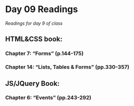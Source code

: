 # Day 09 Readings
*Readings for day 9 of class*

## HTML&CSS book:
### Chapter 7: “Forms” (p.144-175)
### Chapter 14: “Lists, Tables & Forms” (pp.330-357)


## JS/JQuery Book:
### Chapter 6: “Events” (pp.243-292)
